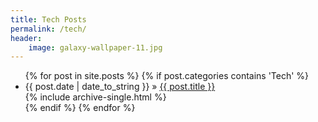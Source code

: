 ```yaml
---
title: Tech Posts
permalink: /tech/
header:
    image: galaxy-wallpaper-11.jpg
---
```


<ul class="posts">
{% for post in site.posts %}
    {% if post.categories contains 'Tech' %}
        <li><span>{{ post.date | date_to_string }}</span> &raquo; <a href="{{ BASE_PATH }}{{ post.url }}">{{ post.title }}</a></li>
            <div class="archive">
                {% include archive-single.html %}
            </div>
    {% endif %}
{% endfor %}
</ul>
